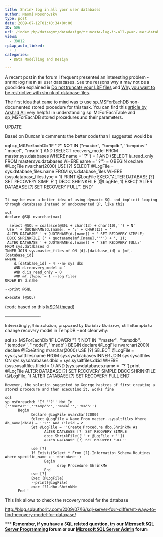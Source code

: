 ```yaml
---
title: Shrink log in all your user databases
author: Naomi Nosonovsky
type: post
date: 2009-07-12T01:40:34+00:00
ID: 506
url: /index.php/datamgmt/datadesign/truncate-log-in-all-your-user-databases/
views:
  - 38812
rp4wp_auto_linked:
  - 1
categories:
  - Data Modelling and Design

---
```

A recent post in the forum I frequent presented an interesting problem &#8211; shrink log file in all user databases. See the reasons why it may not be a good idea explained in [Do not truncate your LDF files][1] and [Why you want to be restrictive with shrink of database files][2]. 

The first idea that came to mind was to use sp_MSForEachDB non-documented stored procedure for this task. You can find this [article by Arshad Ali][3] very helpful in understanding sp\_MsForEachTable and sp\_MSForEachDB stored procedures and their parameters.
  
<!--more-->


  
<span class="MT_red">UPDATE</span>
  
Based on Duncan's comments the better code than I suggested would be

sql
sp_MSForEachDb 'IF ''?'' NOT IN (''master'', ''tempdb'', ''tempdev'', ''model'', ''msdb'')
AND (SELECT recovery_model FROM master.sys.databases WHERE name = ''?'') = 1
AND (SELECT is_read_only FROM master.sys.databases WHERE name = ''?'') = 0
BEGIN
declare @LogFile nvarchar(2000)
USE [?]
SELECT @LogFile = sys.database_files.name
FROM sys.database_files
WHERE (sys.database_files.type = 1)
PRINT @LogFile
EXEC(''ALTER DATABASE [?] SET RECOVERY SIMPLE'')
DBCC SHRINKFILE (@LogFile, 1)
EXEC(''ALTER DATABASE [?] SET RECOVERY FULL'')
END'
```

It may be even a better idea of using dynamic SQL and implicit looping through databases instead of undocumented SP, like this

sql
declare @SQL nvarchar(max)

  select @SQL = coalesce(@SQL + char(13) + char(10),'') + N'
 Use ' + QUOTENAME(d.[name]) + ';' + CHAR(13) + '
 ALTER DATABASE ' + QUOTENAME(d.[name]) + ' SET RECOVERY SIMPLE;
 DBCC SHRINKFILE (' + quotename(mf.[name],'''') + ', 1);
 ALTER DATABASE ' + QUOTENAME(d.[name]) + ' SET RECOVERY FULL;'
FROM sys.databases d
INNER JOIN sys.master_files mf ON [d].[database_id] = [mf].[database_id]
WHERE
    d.[database_id] > 4 --no sys dbs
    AND d.recovery_model = 1
    AND d.is_read_only = 0
    AND mf.[type] = 1 --log files
ORDER BY d.name

--print @SQL

execute (@SQL)
```

(code based on this [MSDN thread][4])
  
&#8212;&#8212;&#8212;&#8212;&#8212;&#8212;&#8212;&#8212;-
  
Interestingly, this solution, proposed by Borislav Borissov, still attempts to change recovery model in TempDB &#8211; not clear why:

sql
sp_MSForEachDb 'IF LOWER(''?'') NOT IN (''master'', ''tempdb'', ''tempdev'', ''model'', ''msdb'')
                 BEGIN
                     declare @LogFile nvarchar(2000)
                     declare @ExeString nvarchar(2000)
                     USE [?]
                     SELECT @LogFile = sys.sysaltfiles.name
                            FROM sys.sysdatabases
                     INNER JOIN sys.sysaltfiles ON sys.sysdatabases.dbid = sys.sysaltfiles.dbid
                     WHERE (sys.sysaltfiles.fileid = 1) AND (sys.sysdatabases.name = ''?'')
                     print @LogFile
                     ALTER DATABASE [?] SET RECOVERY SIMPLE
                     DBCC SHRINKFILE (@LogFile, 1)
                     ALTER DATABASE [?] SET RECOVERY FULL
                 END'
```
However, the solution suggested by George Mastros of first creating a stored procedure and then executing it, works fine

sql
sp_msforeachdb 'If ''?'' Not In (''master'',''tempdb'',''model'',''msdb'') 
      Begin
            Declare @LogFile nvarchar(2000)
            Select @LogFile = Name From master..sysaltfiles Where db_name(dbid) = ''?'' And Fileid = 2
            Set @LogFile = ''Create Procedure dbo.ShrinkMe As 
                  ALTER DATABASE [?] SET RECOVERY SIMPLE
                  dbcc ShrinkFile(['' + @LogFile + ''])
                  ALTER DATABASE [?] SET RECOVERY FULL''
 
            use [?]
            If Exists(Select * From [?].Information_Schema.Routines Where Specific_Name = ''ShrinkMe'')
                  Begin
                        drop Procedure ShrinkMe
                  End
            use [?]     
            Exec (@LogFile)   
            --print(@LogFile)
            exec [?].dbo.ShrinkMe
      End '
```

This link allows to check the recovery model for the database
   
http://blog.sqlauthority.com/2009/07/16/sql-server-four-different-ways-to-find-recovery-model-for-database/

\*** **Remember, if you have a SQL related question, try our [Microsoft SQL Server Programming][5] forum or our [Microsoft SQL Server Admin][6] forum**<ins></ins>

 [1]: /index.php/DataMgmt/DBAdmin/MSSQLServerAdmin/do-not-truncate-your-ldf-files
 [2]: http://www.karaszi.com/SQLServer/info_dont_shrink.asp
 [3]: http://www.mssqltips.com/tip.asp?tip=1905&ctc
 [4]: http://social.msdn.microsoft.com/Forums/en-US/transactsql/thread/414973eb-a84b-40c4-8a21-919d92947ed0/#4c9c3420-495c-4e0f-ad94-6fbb4b7c44fb
 [5]: http://forum.ltd.local/viewforum.php?f=17
 [6]: http://forum.ltd.local/viewforum.php?f=22